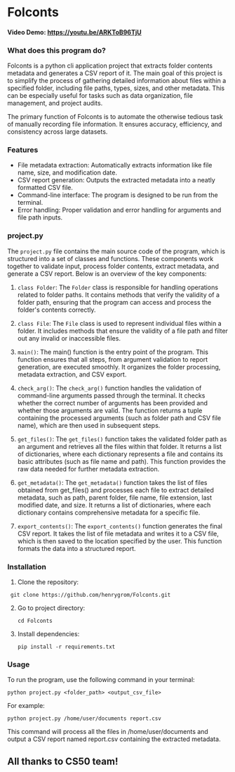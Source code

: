 # Folconts
#### Video Demo: https://youtu.be/ARKToB96TjU

### What does this program do?
Folconts is a python cli application project that extracts folder contents metadata and generates a CSV report of it. The main goal of  this project is to simplify the process of gathering detailed information about files within a specified folder, including file paths, types, sizes, and other metadata. This can be especially useful for tasks such as data organization, file management, and project audits.

The primary function of Folconts is to automate the otherwise tedious task of manually recording file information. It ensures accuracy, efficiency, and consistency across large datasets.

### Features
* File metadata extraction: Automatically extracts information like file name, size, and modification date.
* CSV report generation: Outputs the extracted metadata into a neatly formatted CSV file.
* Command-line interface: The program is designed to be run from the terminal.
* Error handling: Proper validation and error handling for arguments and file path inputs.

### project.py
The `project.py` file contains the main source code of the program, which is structured into a set of classes and functions. These components work together to validate input, process folder contents, extract metadata, and generate a CSV report. Below is an overview of the key components:
1. `class Folder`:
The `Folder` class is responsible for handling operations related to folder paths. It contains methods that verify the validity of a folder path, ensuring that the program can access and process the folder's contents correctly.

2. `class File`:
The `File` class is used to represent individual files within a folder. It includes methods that ensure the validity of a file path and filter out any invalid or inaccessible files.

3. `main()`:
The main() function is the entry point of the program. This function ensures that all steps, from argument validation to report generation, are executed smoothly. It organizes the folder processing, metadata extraction, and CSV export.

4. `check_arg()`:
The `check_arg()` function handles the validation of command-line arguments passed through the terminal. It checks whether the correct number of arguments has been provided and whether those arguments are valid. The function returns a tuple containing the processed arguments (such as folder path and CSV file name), which are then used in subsequent steps.

5. `get_files()`:
The `get_files()` function takes the validated folder path as an argument and retrieves all the files within that folder. It returns a list of dictionaries, where each dictionary represents a file and contains its basic attributes (such as file name and path). This function provides the raw data needed for further metadata extraction.

6. `get_metadata()`:
The `get_metadata()` function takes the list of files obtained from get_files() and processes each file to extract detailed metadata, such as path, parent folder, file name, file extension, last modified date, and size. It returns a list of dictionaries, where each dictionary contains comprehensive metadata for a specific file.

7. `export_contents()`:
The `export_contents()` function generates the final CSV report. It takes the list of file metadata and writes it to a CSV file, which is then saved to the location specified by the user. This function formats the data into a structured report.

### Installation
1. Clone the repository:
  ```
   git clone https://github.com/henrygrom/Folconts.git
  ```
2. Go to project directory:
   ```
   cd Folconts
   ```
3. Install dependencies:
   ```
   pip install -r requirements.txt
   ```

### Usage
To run the program, use the following command in your terminal:
```
python project.py <folder_path> <output_csv_file>
```
For example:
```
python project.py /home/user/documents report.csv
```
This command will process all the files in /home/user/documents and output a CSV report named report.csv containing the extracted metadata.


## All thanks to CS50 team!
